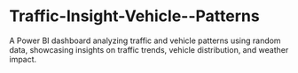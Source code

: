 # Traffic-Insight-Vehicle--Patterns
A Power BI dashboard analyzing traffic and vehicle patterns using random data, showcasing insights on traffic trends, vehicle distribution, and weather impact.
